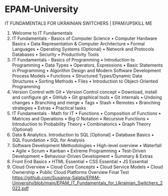 # EPAM-University

IT FUNDAMENTALS FOR UKRAINIAN SWITCHERS | EPAM/UPSKILL ME
1. Welcome to IT Fundamentals 
2. IT Fundamentals - Basics of Computer Science
•	Computer Hardware Basics
•	Data Representation & Computer Architecture
•	Formal Languages
•	Operating Systems (Optional)
•	Network and Protocols Databases
•	Security
•	Productivity Tools
3. IT Fundamentals - Basics of Programming
•	Introduction to Programming
•	Data Types
•	Operators, Expressions
•	Basic Statements in Programming
•	Algorithm Design and Modern Software Development Process Models
•	Functions
•	Structured Types/Dynamic Data Structures
•	Sorting Methods
•	Files
•	Introduction to Object-Oriented Programming
4. Version Control with Git
•	Version Control concept
•	Download, install and configure git
•	GitHub
•	Git graphical tools
•	Git internals
•	Undoing changes
•	Branching and merge
•	Tags
•	Stash
•	Remotes
•	Branching strategies
•	Extras
•	Practical tasks
5. IT Fundamentals - Math for IT
•	Functions
•	Composition of Functions
•	Matrices and Operations
•	Big O Notation
•	Recursive Functions
•	Introduction to Probability Theory
•	Combinatorics
•	Graph Theory (Optional)
6. Data & Analytics. Introduction to SQL [Optional]
•	Database Basics
•	SQL Foundation
•	SQL for Analysis
7. Software Development Methodologies
•	High-level overview
•	Waterfall
•	Agile
•	Scrum
•	Kanban
•	Extreme Programming
•	Test-Driven Development
•	Behaviour-Driven Development
•	Summary & Extras
8. Front End Basics
•	HTML Essential
•	CSS Essential
•	JS Essential
9. Cloud Overview
•	Cloud Core Concepts
•	Cloud Service Models
•	Cloud Ownership
•	Public Cloud Platforms Overview
Final Test
https://github.com/Susanna-Salata/EPAM-University/blob/main/EPAM_IT_Fundamentals_for_Ukrainian_Switchers_2022.pdf

